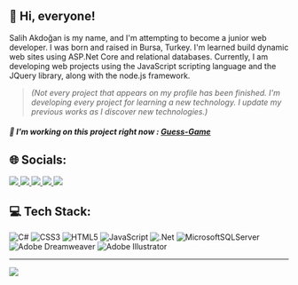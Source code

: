 ## 👋 Hi, everyone!

Salih Akdoğan is my name, and I'm attempting to become a junior web developer. I was born and raised in Bursa, Turkey. I'm learned build dynamic web sites using ASP.Net Core and relational databases. Currently, I am developing web projects using the JavaScript scripting language and the JQuery library, along with the node.js framework.

>*(Not every project that appears on my profile has been finished. I'm developing every project for learning a new technology. I update my previous works as I discover new technologies.)*

##### 📝 I'm working on this project right now : <a href="https://github.com/salihakdogan/Guess-Game">Guess-Game</a>

## 🌐 Socials:

<a href="https://stackoverflow.com/users/19912564/salihakdogan" title="Follow me on Stack Overflow 🎯">
<img src="https://img.shields.io/badge/stackoverflow-8E8E8E?style=for-the-badge&logo=stackoverflow&logoColor=black"/>
</a>

<a href="https://twitter.com/salihakdogn" title="Follow me on Twitter 🐦">
<img src="https://img.shields.io/badge/twitter-8E8E8E?style=for-the-badge&logo=twitter&logoColor=black"/>
</a>

<a href="https://www.linkedin.com/in/salih-akdogan-07834523a/" title="Follow me on LinkedIn 👔">
<img src="https://img.shields.io/badge/linkedin-8E8E8E?style=for-the-badge&logo=linkedin&logoColor=black"/>
</a>

<a href="https://www.hackerrank.com/salihakdogan1" title="Follow me on Hacker Rank 📊">
<img src="https://img.shields.io/badge/hackerrank-8E8E8E?style=for-the-badge&logo=hackerrank&logoColor=black"/>
</a>

<a href="mailto: salihakdogan1@gmail.com" title="Contact me on E-mail 📧">
<img src="https://img.shields.io/badge/email-A96DFF?style=for-the-badge&logo=&logoColor=black"/>
</a>

## 💻 Tech Stack:
![C#](https://img.shields.io/badge/c%23-%23239120.svg?style=for-the-badge&logo=c-sharp&logoColor=white) ![CSS3](https://img.shields.io/badge/css3-%231572B6.svg?style=for-the-badge&logo=css3&logoColor=white) ![HTML5](https://img.shields.io/badge/html5-%23E34F26.svg?style=for-the-badge&logo=html5&logoColor=white) ![JavaScript](https://img.shields.io/badge/javascript-%23323330.svg?style=for-the-badge&logo=javascript&logoColor=%23F7DF1E) ![.Net](https://img.shields.io/badge/.NET-5C2D91?style=for-the-badge&logo=.net&logoColor=white) ![MicrosoftSQLServer](https://img.shields.io/badge/Microsoft%20SQL%20Server-CC2927?style=for-the-badge&logo=microsoft%20sql%20server&logoColor=white) ![Adobe Dreamweaver](https://img.shields.io/badge/Adobe%20Dreamweaver-FF61F6.svg?style=for-the-badge&logo=Adobe%20Dreamweaver&logoColor=white) ![Adobe Illustrator](https://img.shields.io/badge/adobeillustrator-%23FF9A00.svg?style=for-the-badge&logo=adobeillustrator&logoColor=white)

---
[![](https://visitcount.itsvg.in/api?id=salihakdogan&icon=0&color=12)](https://visitcount.itsvg.in)
